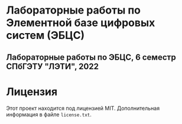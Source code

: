 # Лабораторные работы по Элементной базе цифровых систем (ЭБЦС)

## Лабораторные работы по ЭБЦС, 6 семестр СПбГЭТУ "ЛЭТИ", 2022

# Лицензия

Этот проект находится под лицензией MIT. Дополнительная информация в файле `license.txt`.